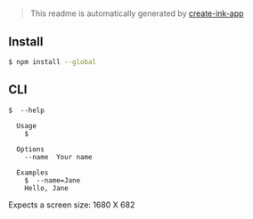 #

> This readme is automatically generated by [create-ink-app](https://github.com/vadimdemedes/create-ink-app)

## Install

```bash
$ npm install --global
```

## CLI

```
$  --help

  Usage
    $

  Options
    --name  Your name

  Examples
    $  --name=Jane
    Hello, Jane
```

Expects a screen size: 1680 X 682